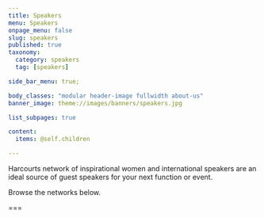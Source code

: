 ```yaml
---
title: Speakers
menu: Speakers
onpage_menu: false
slug: speakers
published: true
taxonomy:
  category: speakers
  tag: [speakers]

side_bar_menu: true;

body_classes: "modular header-image fullwidth about-us"
banner_image: theme://images/banners/speakers.jpg

list_subpages: true

content:
  items: @self.children

---
```


Harcourts network of inspirational women and international speakers are an ideal source of guest speakers for your next function or event.

Browse the networks below.

===

